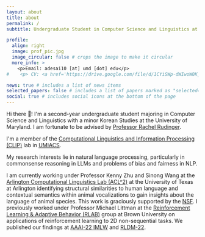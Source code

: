 ```yaml
---
layout: about
title: about
permalink: /
subtitle: Undergraduate Student in Computer Science and Linguistics at  <a href='https://umd.edu/'>University of Maryland, College Park</a>. 

profile:
  align: right
  image: prof_pic.jpg
  image_circular: false # crops the image to make it circular
  more_info: >
    <p>Email: adesai10 [at] umd [dot] edu</p>
#    <p> CV: <a href='https://drive.google.com/file/d/1CYiSWp-dWIwoW0K_fStZRz9h9GKU49-a/view?usp=sharing'>Click Here</a>

news: true # includes a list of news items
selected_papers: false # includes a list of papers marked as "selected={true}"
social: true # includes social icons at the bottom of the page
---
```


Hi there 👋! I'm a second-year undergraduate student majoring in Computer Science and Linguistics with a minor Korean Studies at the University of Maryland. I am fortunate to be advised by [Professor Rachel Rudinger](https://rudinger.github.io/). 

I'm a member of the [Computational Linguistics and Information Processing (CLIP)](https://wiki.umiacs.umd.edu/clip/index.php/Main_Page) lab in [UMIACS](https://www.umiacs.umd.edu/).

My research interests lie in natural language processing, particularly in commonsense reasoning in LLMs and problems of bias and fairness in NLP.

I am currently working under Professor Kenny Zhu and Sinong Wang at the [Arlington Computational Linguistics Lab (ACL^2)](https://acl-group.github.io/) at the University of Texas at Arlington identifying structural similarities to human language and contextual semantics within animal vocalizations to gain insights about the language of animal species. This work is graciously supported by the [NSF](https://www.nsf.gov/crssprgm/reu/). I previously worked under Professor Michael Littman at the [Reinforcement Learning & Adaptive Behavior (RLAB)](http://bigai.cs.brown.edu/) group at Brown University on applications of reinforcement learning to 2D non-sequential tasks. We published our findings at [AAAI-22 IMLW](https://sites.google.com/view/aaai22-imlw) and [RLDM-22](https://rldm.org/).